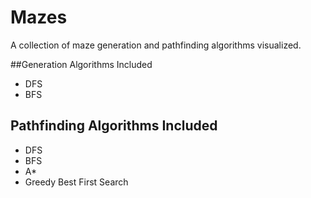 # Mazes
A collection of maze generation and pathfinding algorithms visualized.

##Generation Algorithms Included
* DFS
* BFS

## Pathfinding Algorithms Included
* DFS
* BFS
* A*
* Greedy Best First Search
